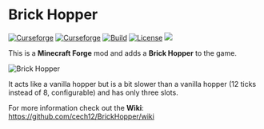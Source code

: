 # Brick Hopper
[![Curseforge](http://cf.way2muchnoise.eu/full_brick-hopper_downloads.svg)](https://www.curseforge.com/minecraft/mc-mods/brick-hopper)
[![Curseforge](http://cf.way2muchnoise.eu/versions/For%20MC_brick-hopper_all.svg)](https://www.curseforge.com/minecraft/mc-mods/brick-hopper/files)
[![Build](https://github.com/cech12/BrickHopper/actions/workflows/build-1-16.yml/badge.svg)](https://github.com/cech12/BrickHopper/actions/workflows/build-1-16.yml)
[![License](https://img.shields.io/github/license/cech12/BrickHopper)](http://opensource.org/licenses/MIT)
[![](https://img.shields.io/discord/752506676719910963.svg?style=flat&color=informational&logo=discord&label=Discord)](https://discord.gg/gRUFH5t)

This is a **Minecraft Forge** mod and adds a **Brick Hopper** to the game.

![Brick Hopper](https://raw.githubusercontent.com/cech12/BrickHopper/master/material/brick_hopper.png)

It acts like a vanilla hopper but is a bit slower than a vanilla hopper (12 ticks instead of 8, configurable) and has only three slots.

For more information check out the **Wiki**: https://github.com/cech12/BrickHopper/wiki
